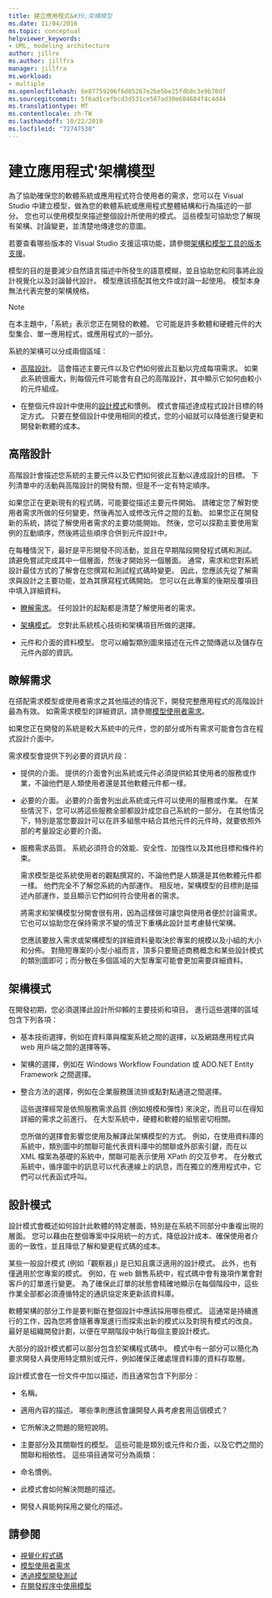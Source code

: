 ```yaml
---
title: 建立應用程式&#39;架構模型
ms.date: 11/04/2016
ms.topic: conceptual
helpviewer_keywords:
- UML, modeling architecture
author: jillre
ms.author: jillfra
manager: jillfra
ms.workload:
- multiple
ms.openlocfilehash: 6e87759206f6d05267e2be5be25fdb8c3e9b70df
ms.sourcegitcommit: 5f6ad1cefbcd3d531ce587ad30e684684f4c4d44
ms.translationtype: MT
ms.contentlocale: zh-TW
ms.lasthandoff: 10/22/2019
ms.locfileid: "72747530"
---
```

# <a name="model-your-app39s-architecture"></a>建立應用程式&#39;架構模型
為了協助確保您的軟體系統或應用程式符合使用者的需求，您可以在 Visual Studio 中建立模型，做為您的軟體系統或應用程式整體結構和行為描述的一部分。 您也可以使用模型來描述整個設計所使用的模式。 這些模型可協助您了解現有架構、討論變更，並清楚地傳達您的意圖。

 若要查看哪些版本的 Visual Studio 支援這項功能，請參閱[架構和模型工具的版本支援](../modeling/what-s-new-for-design-in-visual-studio.md#VersionSupport)。

 模型的目的是要減少自然語言描述中所發生的語意模糊，並且協助您和同事將此設計視覺化以及討論替代設計。 模型應該搭配其他文件或討論一起使用。 模型本身無法代表完整的架構規格。

> [!NOTE]
> 在本主題中，「系統」表示您正在開發的軟體。 它可能是許多軟體和硬體元件的大型集合、單一應用程式，或應用程式的一部分。

 系統的架構可以分成兩個區域：

- [高階設計](#Structure)。 這會描述主要元件以及它們如何彼此互動以完成每項需求。 如果此系統很龐大，則每個元件可能會有自己的高階設計，其中顯示它如何由較小的元件組成。

- 在整個元件設計中使用的[設計模式](#Patterns)和慣例。 模式會描述達成程式設計目標的特定方式。 只要在整個設計中使用相同的模式，您的小組就可以降低進行變更和開發新軟體的成本。

## <a name="Structure"></a>高階設計
 高階設計會描述您系統的主要元件以及它們如何彼此互動以達成設計的目標。 下列清單中的活動與高階設計的開發有關，但是不一定有特定順序。

 如果您正在更新現有的程式碼，可能要從描述主要元件開始。 請確定您了解對使用者需求所做的任何變更，然後再加入或修改元件之間的互動。 如果您正在開發新的系統，請從了解使用者需求的主要功能開始。 然後，您可以探勘主要使用案例的互動順序，然後將這些順序合併到元件設計中。

 在每種情況下，最好是平形開發不同活動，並且在早期階段開發程式碼和測試。 請避免嘗試完成其中一個層面，然後才開始另一個層面。 通常，需求和您對系統設計最佳方式的了解會在您撰寫和測試程式碼時變更。 因此，您應該先從了解需求與設計之主要功能，並為其撰寫程式碼開始。 您可以在此專案的後期反覆項目中填入詳細資料。

- [瞭解需求](#Requirements)。 任何設計的起點都是清楚了解使用者的需求。

- [架構模式](#BigDecisions)。 您對此系統核心技術和架構項目所做的選擇。

- 元件和介面的資料模型。 您可以繪製類別圖來描述在元件之間傳遞以及儲存在元件內部的資訊。

## <a name="Requirements"></a>瞭解需求
 在搭配需求模型或使用者需求之其他描述的情況下，開發完整應用程式的高階設計最為有效。 如需需求模型的詳細資訊，請參閱[模型使用者需求](../modeling/model-user-requirements.md)。

 如果您正在開發的系統是較大系統中的元件，您的部分或所有需求可能會包含在程式設計介面中。

 需求模型會提供下列必要的資訊片段：

- 提供的介面。 提供的介面會列出系統或元件必須提供給其使用者的服務或作業，不論他們是人類使用者還是其他軟體元件都一樣。

- 必要的介面。 必要的介面會列出此系統或元件可以使用的服務或作業。 在某些情況下，您可以將這些服務全部都設計成您自己系統的一部分。 在其他情況下，特別是當您要設計可以在許多組態中結合其他元件的元件時，就要依照外部的考量設定必要的介面。

- 服務需求品質。 系統必須符合的效能、安全性、加強性以及其他目標和條件約束。

  需求模型是從系統使用者的觀點撰寫的，不論他們是人類還是其他軟體元件都一樣。 他們完全不了解您系統的內部運作。 相反地，架構模型的目標則是描述內部運作，並且顯示它們如何符合使用者的需求。

  將需求和架構模型分開會很有用，因為這樣做可讓您與使用者便於討論需求。 它也可以協助您在保持需求不變的情況下重構此設計並考慮替代架構。

  您應該要放入需求或架構模型的詳細資料量取決於專案的規模以及小組的大小和分佈。 對簡短專案的小型小組而言，頂多只要簡述商務概念和某些設計模式的類別圖即可；而分散在多個區域的大型專案可能會更加需要詳細資料。

## <a name="BigDecisions"></a>架構模式
 在開發初期，您必須選擇此設計所仰賴的主要技術和項目。 進行這些選擇的區域包含下列各項：

- 基本技術選擇，例如在資料庫與檔案系統之間的選擇，以及網路應用程式與 web 用戶端之間的選擇等等。

- 架構的選擇，例如在 Windows Workflow Foundation 或 ADO.NET Entity Framework 之間選擇。

- 整合方法的選擇，例如在企業服務匯流排或點對點通道之間選擇。

  這些選擇經常是依照服務需求品質 (例如規模和彈性) 來決定，而且可以在得知詳細的需求之前進行。 在大型系統中，硬體和軟體的組態密切相關。

  您所做的選擇會影響您使用及解譯此架構模型的方式。 例如，在使用資料庫的系統中，類別圖中的關聯可能代表資料庫中的關聯或外部索引鍵，而在以 XML 檔案為基礎的系統中，關聯可能表示使用 XPath 的交互參考。 在分散式系統中，循序圖中的訊息可以代表連線上的訊息，而在獨立的應用程式中，它們可以代表函式呼叫。

## <a name="Patterns"></a>設計模式
 設計模式會概述如何設計此軟體的特定層面，特別是在系統不同部分中重複出現的層面。 您可以藉由在整個專案中採用統一的方式，降低設計成本、確保使用者介面的一致性，並且降低了解和變更程式碼的成本。

 某些一般設計模式 (例如「觀察器」) 是已知且廣泛適用的設計模式。 此外，也有僅適用於您專案的模式。 例如，在 web 銷售系統中，程式碼中會有幾項作業會對客戶的訂單進行變更。 為了確保此訂單的狀態會精確地顯示在每個階段中，這些作業全部都必須遵循特定的通訊協定來更新該資料庫。

 軟體架構的部分工作是要判斷在整個設計中應該採用哪些模式。 這通常是持續進行的工作，因為您將會隨著專案進行而探索出新的模式以及對現有模式的改良。 最好是組織開發計劃，以便在早期階段中執行每個主要設計模式。

 大部分的設計模式都可以部分包含於架構程式碼中。 模式中有一部分可以簡化為要求開發人員使用特定類別或元件，例如確保正確處理資料庫的資料存取層。

 設計模式會在一份文件中加以描述，而且通常包含下列部分：

- 名稱。

- 適用內容的描述。 哪些準則應該會讓開發人員考慮套用這個模式？

- 它所解決之問題的簡短說明。

- 主要部分及其關聯性的模型。 這些可能是類別或元件和介面，以及它們之間的關聯和相依性。 這些項目通常可分為兩類：

- 命名慣例。

- 此模式會如何解決問題的描述。

- 開發人員能夠採用之變化的描述。

## <a name="see-also"></a>請參閱

- [視覺化程式碼](../modeling/visualize-code.md)
- [模型使用者需求](../modeling/model-user-requirements.md)
- [透過模型開發測試](../modeling/develop-tests-from-a-model.md)
- [在開發程序中使用模型](../modeling/use-models-in-your-development-process.md)